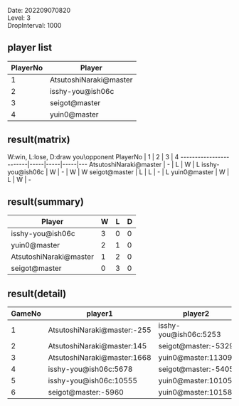 Date: 202209070820  
Level: 3  
DropInterval: 1000  
## player list
PlayerNo  |  Player
----------|------------------------
1         |  AtsutoshiNaraki@master
2         |  isshy-you@ish06c
3         |  seigot@master
4         |  yuin0@master
## result(matrix)
W:win, L:lose, D:draw
you\opponent PlayerNo   |  1  |  2  |  3  |  4
------------------------|-----|-----|-----|---
AtsutoshiNaraki@master  |  -  |  L  |  W  |  L
isshy-you@ish06c        |  W  |  -  |  W  |  W
seigot@master           |  L  |  L  |  -  |  L
yuin0@master            |  W  |  L  |  W  |  -
## result(summary)
Player                  |  W  |  L  |  D
------------------------|-----|-----|---
isshy-you@ish06c        |  3  |  0  |  0
yuin0@master            |  2  |  1  |  0
AtsutoshiNaraki@master  |  1  |  2  |  0
seigot@master           |  0  |  3  |  0
## result(detail)
GameNo  |  player1                      |  player2
--------|-------------------------------|-----------------------
1       |  AtsutoshiNaraki@master:-255  |  isshy-you@ish06c:5253
2       |  AtsutoshiNaraki@master:145   |  seigot@master:-5329
3       |  AtsutoshiNaraki@master:1668  |  yuin0@master:11309
4       |  isshy-you@ish06c:5678        |  seigot@master:-5405
5       |  isshy-you@ish06c:10555       |  yuin0@master:10105
6       |  seigot@master:-5960          |  yuin0@master:10158
